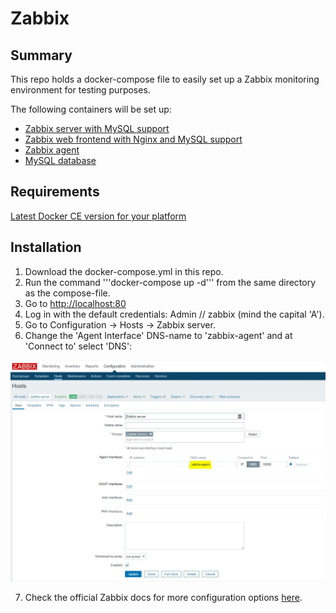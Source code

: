 # Zabbix

## Summary
This repo holds a docker-compose file to easily set up a Zabbix monitoring environment for testing purposes.

The following containers will be  set up:
* [Zabbix server with MySQL support](https://hub.docker.com/r/zabbix/zabbix-server-mysql)
* [Zabbix web frontend with Nginx and MySQL support](https://hub.docker.com/r/zabbix/zabbix-web-nginx-mysql)
* [Zabbix agent](https://hub.docker.com/r/zabbix/zabbix-agent)
* [MySQL database](https://hub.docker.com/_/mysql)

## Requirements
[Latest Docker CE version for your platform](https://docs.docker.com/install/)

## Installation
1. Download the docker-compose.yml in this repo.
2. Run the command '''docker-compose up -d''' from the same directory as the compose-file.
3. Go to [http://localhost:80](http://localhost:80)
4. Log in with the default credentials: Admin // zabbix (mind the capital 'A').
5. Go to Configuration -> Hosts -> Zabbix server.
6. Change the 'Agent Interface' DNS-name to 'zabbix-agent' and at 'Connect to' select 'DNS':

![Zabbix](zabbix.jpg)

7. Check the official Zabbix docs for more configuration options [here](https://www.zabbix.com/documentation/4.2/manual).
